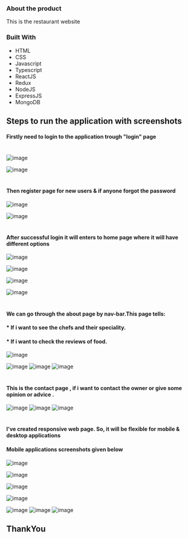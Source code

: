 




### About the product

This is the restaurant website


### Built With



* HTML
* CSS
* Javascript
* Typescript
* ReactJS
* Redux
* NodeJS
* ExpressJS
* MongoDB

## Steps to run the application with screenshots

#### Firstly need to login to the application trough  "login" page
#
![image](https://i.postimg.cc/RVnbmTY9/Screenshot-12.png)

![image](https://i.postimg.cc/sgxPyfxW/Screenshot-13.png)

#
#
#### Then register page for new users & if anyone forgot the password
![image](https://i.postimg.cc/NMB5sbDn/Screenshot-14.png)

![image](https://i.postimg.cc/Hk0mYmNp/Screenshot-15.png)

#
#

#### After successful login it will enters to home page where it will have different options


![image](https://i.postimg.cc/0jpvzqNd/Screenshot-16.png)

![image](https://i.postimg.cc/ZY3476LB/Screenshot-17.png)

![image](https://i.postimg.cc/nrY8HYd3/Screenshot-18.png)

![image](https://i.postimg.cc/J7QdznrY/Screenshot-19.png)
#
#
#### We can go through the about page by nav-bar.This page tells:
#### * If i want to see the chefs and their speciality.
#### * If i want to check the reviews of food.
![image](https://i.postimg.cc/X7HH9zyw/Screenshot-20.png)

![image](https://i.postimg.cc/7hb74mYk/Screenshot-21.png)
![image](https://i.postimg.cc/ZKG3k8GG/Screenshot-22.png)
![image](https://i.postimg.cc/QdgFRRk7/Screenshot-23.png)
#
#

#### This is the contact page , if i want to contact the owner or give some opinion or advice . 
![image](https://i.postimg.cc/50ryB11h/Screenshot-24.png)
![image](https://i.postimg.cc/Gp7G5WdQ/Screenshot-25.png)
![image](https://i.postimg.cc/02YmsM9r/Screenshot-26.png)


#
#
#
#### I've created responsive web page. So, it will be flexible for mobile & desktop applications
#### Mobile applications screenshots given below

![image](https://i.postimg.cc/RFWssQ5W/Whats-App-Image-2022-11-10-at-02-24-19.jpg)

![image](https://i.postimg.cc/L8myKMFK/Whats-App-Image-2022-11-10-at-02-24-19-1.jpg)

![image](https://i.postimg.cc/7Y93zGdd/Whats-App-Image-2022-11-10-at-02-24-20.jpg)


![image](https://i.postimg.cc/DzJLRC03/Whats-App-Image-2022-11-10-at-02-24-20-1.jpg)

![image](https://i.postimg.cc/DfdLV4v0/Whats-App-Image-2022-11-10-at-02-24-21.jpg)
![image](https://i.postimg.cc/sxvrJZKm/Whats-App-Image-2022-11-10-at-02-24-22.jpg)
![image](https://i.postimg.cc/QCwrYxy3/Whats-App-Image-2022-11-10-at-02-24-22-1.jpg)





## ThankYou